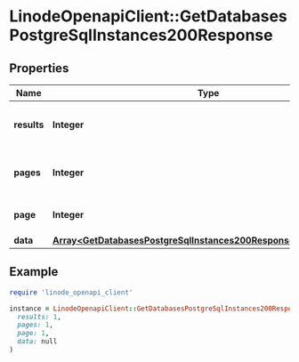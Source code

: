 # LinodeOpenapiClient::GetDatabasesPostgreSqlInstances200Response

## Properties

| Name | Type | Description | Notes |
| ---- | ---- | ----------- | ----- |
| **results** | **Integer** | __Read-only__ The total number of results. | [optional][readonly] |
| **pages** | **Integer** | __Read-only__ The total number of [pages](https://techdocs.akamai.com/linode-api/reference/pagination). | [optional][readonly] |
| **page** | **Integer** | __Read-only__ The current [page](https://techdocs.akamai.com/linode-api/reference/pagination). | [optional][readonly] |
| **data** | [**Array&lt;GetDatabasesPostgreSqlInstances200ResponseAllOfDataInner&gt;**](GetDatabasesPostgreSqlInstances200ResponseAllOfDataInner.md) |  | [optional] |

## Example

```ruby
require 'linode_openapi_client'

instance = LinodeOpenapiClient::GetDatabasesPostgreSqlInstances200Response.new(
  results: 1,
  pages: 1,
  page: 1,
  data: null
)
```

